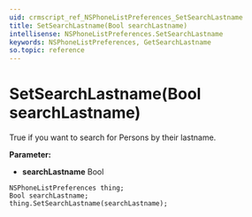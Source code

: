 ```yaml
---
uid: crmscript_ref_NSPhoneListPreferences_SetSearchLastname
title: SetSearchLastname(Bool searchLastname)
intellisense: NSPhoneListPreferences.SetSearchLastname
keywords: NSPhoneListPreferences, GetSearchLastname
so.topic: reference
---
```


# SetSearchLastname(Bool searchLastname)

True if you want to search for Persons by their lastname.

**Parameter:** 
* **searchLastname** Bool

```crmscript
NSPhoneListPreferences thing;
Bool searchLastname;
thing.SetSearchLastname(searchLastname);
```

